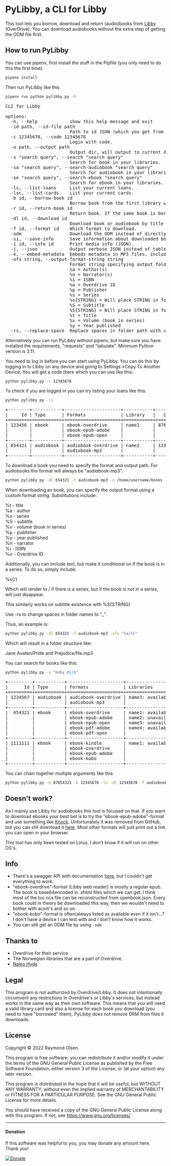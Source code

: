 # PyLibby, a CLI for Libby

This tool lets you borrow, download and return (audio)books from [Libby](https://libbyapp.com) (OverDrive). 
You can download audiobooks without the extra step of getting the ODM file first.


## How to run PyLibby
You can use pipenv, first install the stuff in the Pipfile (you only need to do this the first time):
```bash
pipenv install
```
Then run PyLibby like this
```bash
pipenv run python pylibby.py -h
```

<pre>CLI for Libby

options:
  -h, --help            show this help message and exit
  -id path, --id-file path
                        Path to id JSON (which you get from '--code'. Defaults to id.json).
  -c 12345678, --code 12345678
                        Login with code.
  -o path, --output path
                        Output dir, will output to current dir if omitted.
  -s "search query", --search "search query"
                        Search for book in your libraries.
  -sa "search query", --search-audiobook "search query"
                        Search for audiobook in your libraries.
  -se "search query", --search-ebook "search query"
                        Search for ebook in your libraries.
  -ls, --list-loans     List your current loans.
  -lsc, --list-cards    List your current cards.
  -b id, --borrow-book id
                        Borrow book from the first library where it's available.
  -r id, --return-book id
                        Return book. If the same book is borrowed in multiple libraries this will only return the first one.
  -dl id, --download id
                        Download book or audiobook by title id. You need to have borrowed the book.
  -f id, --format id    Which format to download.
  -odm                  Download the ODM instead of directly downloading mp3's for 'audiobook-mp3'.
  -si, --save-info      Save information about downloaded book.
  -i id, --info id      Print media info (JSON).
  -j, --json            Output verbose JSON instead of tables.
  -e, --embed-metadata  Embeds metadata in MP3 files, including chapter markers.
  -ofs string, --output-format-string string
                        Format string specifying output folder(s), default is %a/%y - %t
                        %a = Author(s)
                        %n = Narrator(s)
                        %i = ISBN
                        %o = Overdrive ID
                        %p = Publisher
                        %s = Series
                        %s{STRING} = Will place STRING in folder name if book is in series, else nothing
                        %S = Subtitle
                        %S{STRING} = Will place STRING in folder name if book has a subtitle, else nothing
                        %t = Title
                        %v = Volume (book in series)
                        %y = Year published
  -rs, --replace-space  Replace spaces in folder path with underscores.
</pre>

Alternatively you can run PyLibby without pipenv, but make sure you have 
installed the requirements, "requests" and "tabulate". Minimum Python version is 3.11.


You need to log in before you can start using PyLibby. 
You can do this by logging in to Libby on any device and
going to Settings->Copy To Another Device.
You will get a code there which you can use like this:

```bash
python pylibby.py -c 12345678
```

To check if you are logged in you can try listing your loans like this:
```bash
python pylibby.py -ls
```
<pre>+--------+-----------+---------------------+-----------+----------+--------------+--------------+---------------+
|     Id | Type      | Formats             | Library   |   CardId | Authors      | Title        | Narrators     |
+========+===========+=====================+===========+==========+==============+==============+===============+
| 123456 | ebook     | ebook-overdrive     | name1     | 87654321 | Mary Shelley | Frankenstein |               |
|        |           | ebook-epub-adobe    |           |          |              |              |               |
|        |           | ebook-epub-open     |           |          |              |              |               |
+--------+-----------+---------------------+-----------+----------+--------------+--------------+---------------+
| 654321 | audiobook | audiobook-overdrive | name2     | 12345678 | Bram Stoker  | Dracula      | Tavia Gilbert |
|        |           | audiobook-mp3       |           |          |              |              | J. P. Guimont |
+--------+-----------+---------------------+-----------+----------+--------------+--------------+---------------+
</pre>

To download a book you need to specify the format and output path. 
For audiobooks the format will always be "audiobook-mp3".
```bash
python pylibby.py -dl 654321 -f audiobook-mp3 -o /home/username/books
```

When downloading an book, you can specify the output format using a custom
format string.  Substitutions include:

%t - title  
%a - author  
%s - series  
%S - subtitle  
%v - volume (book in series)  
%p - publisher  
%y - year published  
%n - narrator  
%i - ISBN  
%o - Overdrive ID  

Additionally, you can include text, but make it conditional on if the book is in
a series.  To do so, simply include:

%s{/}

Which will render to / if there is a series, but if the book is not in a series,
will just disappear.

This similarly works on subtitle existence with %S{STRING}

Use -rs to change spaces in folder names to "_".

Thus, an example is:
```bash
python pylibby.py -dl 654321 -f audiobook-mp3 -ofs "%a/%t"
```

Which will result in a folder structure like:

Jane Austen/Pride and Prejudice/file.mp3

You can search for books like this:
```bash
python pylibby.py -s "moby dick"
```
<pre>+---------+-----------+---------------------+------------------------+-----------------+-----------+------------------+
|      Id | Type      | Formats             | Libraries              | Authors         | Title     | Narrators        |
+=========+===========+=====================+========================+=================+===========+==================+
| 1234567 | audiobook | audiobook-overdrive | name3: available       | Herman Melville | Moby Dick | Pete Cross       |
|         |           | audiobook-mp3       |                        |                 |           |                  |
+---------+-----------+---------------------+------------------------+-----------------+-----------+------------------+
|  654321 | ebook     | ebook-overdrive     | name1: available       | Herman Melville | Moby Dick |                  |
|         |           | ebook-epub-adobe    | name2: unavailable     |                 |           |                  |
|         |           | ebook-epub-open     | name3: unavailable     |                 |           |                  |
|         |           | ebook-pdf-adobe     | name4: available       |                 |           |                  |
|         |           | ebook-pdf-open      |                        |                 |           |                  |
+---------+-----------+---------------------+------------------------+-----------------+-----------+------------------+
| 1111111 | ebook     | ebook-kindle        | name1: available       | Herman Melville | Moby Dick |                  |
|         |           | ebook-overdrive     |                        |                 |           |                  |
|         |           | ebook-epub-adobe    |                        |                 |           |                  |
|         |           | ebook-kobo          |                        |                 |           |                  |
+---------+-----------+---------------------+------------------------+-----------------+-----------+------------------+
</pre>

You can chain together multiple arguments like this:
```bash
python pylibby.py -b 87654321 -b 12345678 -ls -dl 12345678 -f audiobook-mp3 -r 12345678 -ls
```


## Doesn't work?
As I mainly use Libby for audiobooks this tool is focused on that. 
If you want to download ebooks your best bet is to try the "ebook-epub-adobe"-format
and use something like [Knock](https://web.archive.org/web/20221016154220/https://github.com/BentonEdmondson/knock).
Unfortunately it was removed from GitHub, but you can still download it [here](https://web.archive.org/web/20221020182238/https://github.com/BentonEdmondson/knock/releases).
Most other formats will just print out a link you can open in your browser.

This tool has only been tested on Linux, I don't know if it will run on other OS's.


## Info
* There's a swagger API with documentation [here](https://thunder-api.overdrive.com/docs/ui/index), but I couldn't get everything to work.
* "ebook-overdrive"-format (Libby web reader) is mostly a regular epub. The book is base64encoded in .xhtml files which we can get. I think most of the toc.ncx file can be reconstructed from openbook.json. Every book could in theory be downloaded this way, then we wouldn't need to bother with acsm's and so on.
* "ebook-kobo"-format is often/always listed as available even if it isn't...? I don't have a device I can test with and I don't know how it works.
* You can still get an ODM file by using ```-odm```


## Thanks to
* Overdrive for their service.
* The Norwegian libraries that are a part of Overdrive.
* [Naleo Hyde](https://github.com/naleo/)


## Legal
This program is not authorized by Overdrive/Libby. It does not intentionally circumvent any 
restrictions in Overdrive's or Libby's services, 
but instead works in the same way as their own software. 
This means that you will need a valid library card and also a license for 
each book you download (you need to have "borrowed" them). 
PyLibby does not remove DRM from files it downloads.


## License
Copyright © 2022 Raymond Olsen.

This program is free software: you can redistribute it and/or modify it under the terms of the GNU General Public License as published by the Free Software Foundation, either version 3 of the License, or (at your option) any later version.

This program is distributed in the hope that it will be useful, but WITHOUT ANY WARRANTY; without even the implied warranty of MERCHANTABILITY or FITNESS FOR A PARTICULAR PURPOSE. See the GNU General Public License for more details.

You should have received a copy of the GNU General Public License along with this program. If not, see https://www.gnu.org/licenses/

---
#### Donation
If this software was helpful to you, you may donate any amount here.  
Thank you!

[![Donate](https://img.shields.io/badge/Donate-PayPal-green.svg)](https://www.paypal.com/donate?hosted_button_id=HCETPXTC7Y4GA)
